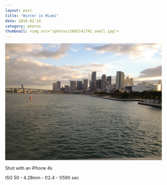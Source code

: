 ```yaml
---
layout: post
title: "Winter in Miami"
date: 2016-02-14
category: photos
thumbnail: <img src="/photos/1602141742_small.jpg">
---
```

<img src="/photos/1602141742.jpg" class="image fit">

Shot with an iPhone 4s

ISO 50 -
4.28mm -
f/2.4 -
1/590 sec
